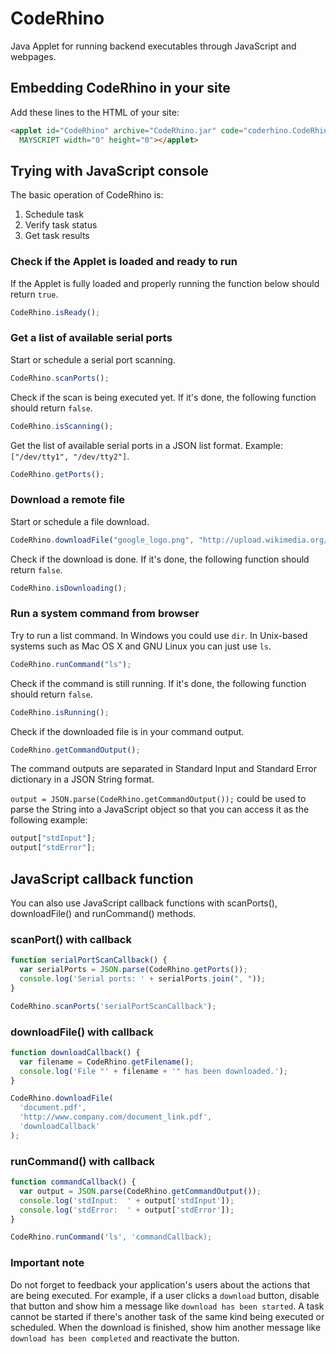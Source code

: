 # CodeRhino
Java Applet for running backend executables through JavaScript and webpages.

## Embedding CodeRhino in your site
Add these lines to the HTML of your site:
```HTML
<applet id="CodeRhino" archive="CodeRhino.jar" code="coderhino.CodeRhinoApplet"
  MAYSCRIPT width="0" height="0"></applet>
```

## Trying with JavaScript console

The basic operation of CodeRhino is:

1. Schedule task
2. Verify task status
3. Get task results

### Check if the Applet is loaded and ready to run
If the Applet is fully loaded and properly running the function below should return `true`.
```JavaScript
CodeRhino.isReady();
```

### Get a list of available serial ports
Start or schedule a serial port scanning.
```JavaScript
CodeRhino.scanPorts();
```
Check if the scan is being executed yet. If it's done, the following function should return `false`.
```JavaScript
CodeRhino.isScanning();
```
Get the list of available serial ports in a JSON list format.
Example: `["/dev/tty1", "/dev/tty2"]`.
```JavaScript
CodeRhino.getPorts();
```

### Download a remote file
Start or schedule a file download.
```JavaScript
CodeRhino.downloadFile("google_logo.png", "http://upload.wikimedia.org/wikipedia/commons/3/30/Googlelogo.png");
```
Check if the download is done. If it's done, the following function should return `false`.
```JavaScript
CodeRhino.isDownloading();
```

### Run a system command from browser
Try to run a list command. In Windows you could use `dir`. In Unix-based systems such as Mac OS X and GNU Linux you can just use `ls`.
```JavaScript
CodeRhino.runCommand("ls");
```
Check if the command is still running. If it's done, the following function should return `false`.
```JavaScript
CodeRhino.isRunning();
```
Check if the downloaded file is in your command output.
```JavaScript
CodeRhino.getCommandOutput();
```
The command outputs are separated in Standard Input and Standard Error dictionary in a JSON String format.

`output = JSON.parse(CodeRhino.getCommandOutput());` could be used to parse the String into a JavaScript object so that you can access it as the following example:
```JavaScript
output["stdInput"];
output["stdError"];
```

## JavaScript callback function

You can also use JavaScript callback functions with scanPorts(), downloadFile() and runCommand() methods.

### scanPort() with callback

```JavaScript
function serialPortScanCallback() {
  var serialPorts = JSON.parse(CodeRhino.getPorts());
  console.log('Serial ports: ' + serialPorts.join(", "));
}

CodeRhino.scanPorts('serialPortScanCallback');
```

### downloadFile() with callback

```JavaScript
function downloadCallback() {
  var filename = CodeRhino.getFilename();
  console.log('File "' + filename + '" has been downloaded.');
}

CodeRhino.downloadFile(
  'document.pdf', 
  'http://www.company.com/document_link.pdf', 
  'downloadCallback'
);
```

### runCommand() with callback

```JavaScript
function commandCallback() {
  var output = JSON.parse(CodeRhino.getCommandOutput());
  console.log('stdInput:  ' + output['stdInput']);
  console.log('stdError:  ' + output['stdError']);
}

CodeRhino.runCommand('ls', 'commandCallback);
```

### Important note

Do not forget to feedback your application's users about the actions that are being executed.
For example, if a user clicks a `download` button, disable that button and show him a message like `download has been started`.
A task cannot be started if there's another task of the same kind being executed or scheduled.
When the download is finished, show him another message like `download has been completed` and reactivate the button.



